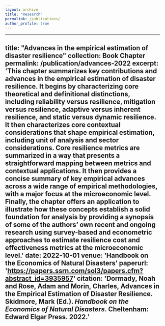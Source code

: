 ```yaml
---
layout: archive
title: "Research"
permalink: /publications/
author_profile: true
---
```


---
title: "Advances in the empirical estimation of disaster resilience"
collection: Book Chapter
permalink: /publication/advances-2022
excerpt: 'This chapter summarizes key contributions and advances in the empirical estimation of disaster resilience. It begins by characterizing core theoretical and definitional distinctions, including reliability versus resilience, mitigation versus resilience, adaptive versus inherent resilience, and static versus dynamic resilience. It then characterizes core contextual considerations that shape empirical estimation, including unit of analysis and sector considerations. Core resilience metrics are summarized in a way that presents a straightforward mapping between metrics and contextual applications. It then provides a concise summary of key empirical advances across a wide range of empirical methodologies, with a major focus at the microeconomic level. Finally, the chapter offers an application to illustrate how these concepts establish a solid foundation for analysis by providing a synopsis of some of the authors’ own recent and ongoing research using survey-based and econometric approaches to estimate resilience cost and effectiveness metrics at the microeconomic level.'
date: 2022-10-01
venue: 'Handbook on the Economics of Natural Disasters'
paperurl: 'https://papers.ssrn.com/sol3/papers.cfm?abstract_id=3935957'
citation: 'Dormady, Noah and Rose, Adam and Morin, Charles, Advances in the Empirical Estimation of Disaster Resilience. Skidmore, Mark (Ed.). <i>Handbook on the Economics of Natural Disasters</i>. Cheltenham: Edward Elgar Press. 2022.'
---
